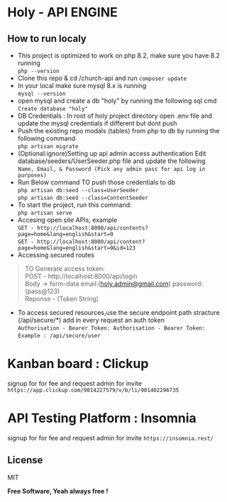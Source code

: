 # Holy - API ENGINE
## How to run localy

- This project is optimized to work on php 8.2, make sure you have 8.2 running   
```php --version```
- Clone this repo & cd /church-api and run
  ```composer update``` 
- In your local make sure mysql 8.x is running   
```mysql --version```
- open mysql and create a db "holy" by running the following sql cmd  
  ```Create database "holy"```
- DB Credentials : In root of holy project directory open .env file and update the mysql credentials if different but dont push
- Push the existing repo modals (tables) from php to db by running the following command    
  ```php artisan migrate```
- (Optional:ignore)Setting up api admin access authentication Edit database/seeders/UserSeeder.php file and update the following  
  ```Name, Email, & Password (Pick any admin pass for api log in purposes) ```
- Run Below command TO push those credentials to db   
```php artisan db:seed --class=UserSeeder```   
   ```php artisan db:seed --class=ContentSeeder```
- To start the project, run this command:   
 ```php artisan serve```
- Accesing open site APIs, example   
 ```GET - http://localhost:8000/api/contents?page=home&lang=english&start=0```  
 ```GET - http://localhost:8000/api/content?page=home&lang=english&start=0&id=123```
- Accessing secured routes  
> TO Generate access token:   
>POST - http://localhost:8000/api/login   
>Body -> form-data email:(holy.admin@gmail.com) password:(pass@123)  
>Reponse - (Token String) 
- To access secured resources,use the secure endpoint path stracture (/api/secure/*) add in every request an auth token   
```Authorisation - Bearer Token: Authorisation - Bearer Token:```  
```Example : /api/secure/user```

# Kanban board : Clickup
signup for for fee and request admin for invite
```https://app.clickup.com/9014227579/v/b/li/901402296735```

# API Testing Platform : Insomnia
signup for for fee and request admin for invite
```https://insomnia.rest/```


## License

MIT

**Free Software, Yeah always free !**

